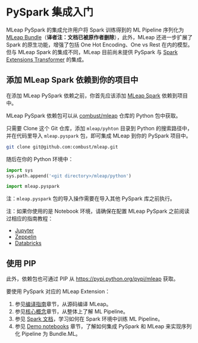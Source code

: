 # PySpark 集成入门
MLeap PySpark 的集成允许用户将 Spark 训练得到的 ML Pipeline 序列化为 [MLeap Bundle](../mleap-bundle/)（**译者注：文档已被原作者删除**），此外，MLeap 还进一步扩展了 Spark 的原生功能，增强了包括 One Hot Encoding、One vs Rest 在内的模型。但与 MLeap Spark 的集成不同，MLeap 目前尚未提供 PySpark 与 [Spark Extensions Transformer](../core-concepts/transformers/support.md#extensions) 的集成。

## 添加 MLeap Spark 依赖到你的项目中

在添加 MLeap PySpark 依赖之前，你首先应该添加 [MLeap Spark](./spark.md) 依赖到项目中。



MLeap PySpark 依赖包可以从 [combust/mleap](https://github.com/combust/mleap) 仓库的 Python 包中获取。



只需要 Clone 这个 Git 仓库，添加 `mleap/pyhton` 目录到 Python 的搜索路径中，并在代码里导入 `mleap.pyspark` 包，即可集成 MLeap 到你的 PySpark 项目中。


   ```bash
   git clone git@github.com:combust/mleap.git
   ```

随后在你的 Python 环境中：

   ```python
   import sys
   sys.path.append('<git directory>/mleap/python')
   
   import mleap.pyspark 
   ```

注：`mleap.pyspark` 包的导入操作需要在导入其他 PySpark 库之前执行。

注：如果你使用的是 Notebook 环境，请确保在配置 MLeap PySpark 之前阅读过相应的指南教程：
   * [Jupyter](../notebooks/jupyter.md)
   * [Zeppelin](../notebooks/zeppelin.md)
   * [Databricks](../notebooks/databricks.md)

   ## 使用 PIP


此外，依赖包也可通过 PIP 从 https://pypi.python.org/pypi/mleap 获取。

要使用 PySpark 对应的 MLeap Extension：

   1. 参见[编译指南](./building.html)章节，从源码编译 MLeap。
   2. 参见[核心概念](../core-concepts/)章节，从整体上了解 ML Pipeline。
   3. 参见 [Spark 文档](http://spark.apache.org/docs/latest/ml-guide.html)，学习如何在 Spark 环境中训练 ML Pipeline。
   4. 参见 [Demo notebooks](https://github.com/combust/mleap-demo/tree/master/notebooks) 章节，了解如何集成 PySpark 和 MLeap 来实现序列化 Pipeline 为 Bundle.ML。

